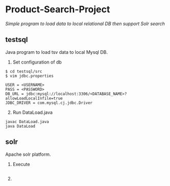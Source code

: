 # Product-Search-Project
*Simple program to load data to local relational DB then support Solr search*

testsql 
--
Java program to load tsv data to local Mysql DB.

1. Set configuration of db
```
$ cd testsql/src
$ vim jdbc.properties

USER = <USERNAME>
PASS = <PASSWORD>
DB_URL = jdbc:mysql://localhost:3306/<DATABASE_NAME>?allowLoadLocalInfile=true 
JDBC_DRIVER = com.mysql.cj.jdbc.Driver
```
2. Run DataLoad.java
```
javac DataLoad.java
java DataLoad
```

solr
--
Apache solr platform.

1. Execute 
```

```
2. 
```

```
